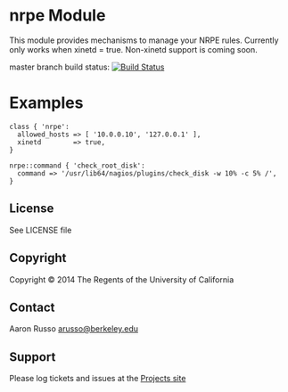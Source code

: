 # nrpe Module #

This module provides mechanisms to manage your NRPE rules.  Currently only works
when xinetd = true.  Non-xinetd support is coming soon.

master branch build status: [![Build Status](https://travis-ci.org/arusso/puppet-nrpe.png?branch=master)](https://travis-ci.org/arusso/puppet-nrpe)

# Examples #

    class { 'nrpe':
      allowed_hosts => [ '10.0.0.10', '127.0.0.1' ],
      xinetd        => true,
    }
    
    nrpe::command { 'check_root_disk':
      command => '/usr/lib64/nagios/plugins/check_disk -w 10% -c 5% /',
    }

License
-------

See LICENSE file

Copyright
---------

Copyright &copy; 2014 The Regents of the University of California

Contact
-------

Aaron Russo <arusso@berkeley.edu>

Support
-------

Please log tickets and issues at the
[Projects site](https://github.com/arusso/puppet-nrpe/issues/)
